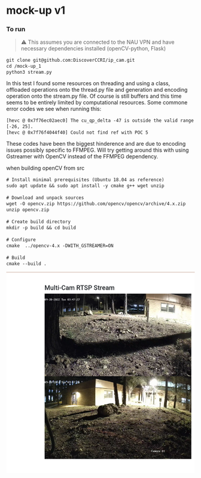 # mock-up v1

### To run
> :warning: This assumes you are connected to the NAU VPN and
have necessary dependencies installed (openCV-python, Flask)

```
git clone git@github.com:DiscoverCCRI/ip_cam.git
cd /mock-up_1
python3 stream.py
```

In this test I found some resources on threading and using a 
class, offloaded operations onto the thread.py file and generation
and encoding operation onto the stream.py file. Of course is still 
buffers and this time seems to be entirely limited by computational 
resources. Some commone error codes we see when running this:
```
[hevc @ 0x7f76ec02aec0] The cu_qp_delta -47 is outside the valid range [-26, 25].
[hevc @ 0x7f76f4044f40] Could not find ref with POC 5
```
These codes have been the biggest hinderence and are due to encoding issues
possibly specific to FFMPEG. Will try getting around this with using 
Gstreamer with OpenCV instead of the FFMPEG dependency.

when building openCV from src 

```
# Install minimal prerequisites (Ubuntu 18.04 as reference)
sudo apt update && sudo apt install -y cmake g++ wget unzip

# Download and unpack sources
wget -O opencv.zip https://github.com/opencv/opencv/archive/4.x.zip
unzip opencv.zip

# Create build directory
mkdir -p build && cd build

# Configure
cmake  ../opencv-4.x -DWITH_GSTREAMER=ON

# Build
cmake --build .
```

![example](https://github.com/DiscoverCCRI/ip_cam/blob/main/imgs/mockup-1.1.png)

